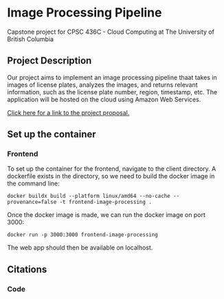 # Image Processing Pipeline
Capstone project for CPSC 436C - Cloud Computing at The University of British Columbia

## Project Description
Our project aims to implement an image processing pipeline thaat takes in images of license plates, analyzes the images, and returns relevant information, such as the license plate number, region, timestamp, etc. The application will be hosted on the cloud using Amazon Web Services.

[Click here for a link to the project proposal.](https://docs.google.com/document/d/192WeYQOffhKELanuQ4ml_5SlDGZchOfY/edit?usp=sharing&ouid=114845963421172762607&rtpof=true&sd=true)

## Set up the container
### Frontend
To set up the container for the frontend, navigate to the client directory.
A dockerfile exists in the directory, so we need to build the docker image in the command line:
```
docker buildx build --platform linux/amd64 --no-cache --provenance=false -t frontend-image-processing .
```
Once the docker image is made, we can run the docker image on port 3000:

```
docker run -p 3000:3000 frontend-image-processing
```

The web app should then be available on localhost.

## Citations
### Code

